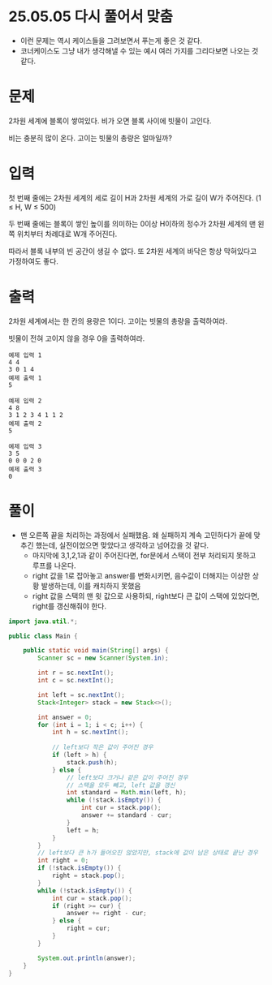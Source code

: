 # 25.05.05 다시 풀어서 맞춤
- 이런 문제는 역시 케이스들을 그려보면서 푸는게 좋은 것 같다.
- 코너케이스도 그냥 내가 생각해낼 수 있는 예시 여러 가지를 그리다보면 나오는 것 같다.

# 문제
2차원 세계에 블록이 쌓여있다. 비가 오면 블록 사이에 빗물이 고인다.

비는 충분히 많이 온다. 고이는 빗물의 총량은 얼마일까?

# 입력
첫 번째 줄에는 2차원 세계의 세로 길이 H과 2차원 세계의 가로 길이 W가 주어진다. (1 ≤ H, W ≤ 500)

두 번째 줄에는 블록이 쌓인 높이를 의미하는 0이상 H이하의 정수가 2차원 세계의 맨 왼쪽 위치부터 차례대로 W개 주어진다.

따라서 블록 내부의 빈 공간이 생길 수 없다. 또 2차원 세계의 바닥은 항상 막혀있다고 가정하여도 좋다.

# 출력
2차원 세계에서는 한 칸의 용량은 1이다. 고이는 빗물의 총량을 출력하여라.

빗물이 전혀 고이지 않을 경우 0을 출력하여라.
```
예제 입력 1
4 4
3 0 1 4
예제 출력 1
5

예제 입력 2
4 8
3 1 2 3 4 1 1 2
예제 출력 2
5

예제 입력 3
3 5
0 0 0 2 0
예제 출력 3
0
```

# 풀이
- 맨 오른쪽 끝을 처리하는 과정에서 실패했음. 왜 실패하지 계속 고민하다가 끝에 맞추긴 했는데, 실전이었으면 맞았다고 생각하고 넘어갔을 것 같다.
  - 마지막에 3,1,2,1과 같이 주어진다면, for문에서 스택이 전부 처리되지 못하고 루프를 나온다.
  - right 값을 1로 잡아놓고 answer를 변화시키면, 음수값이 더해지는 이상한 상황 발생하는데, 이를 캐치하지 못했음
  - right 값을 스택의 맨 윗 값으로 사용하되, right보다 큰 값이 스택에 있었다면, right를 갱신해줘야 한다.

```java
import java.util.*;

public class Main {

    public static void main(String[] args) {
        Scanner sc = new Scanner(System.in);

        int r = sc.nextInt();
        int c = sc.nextInt();

        int left = sc.nextInt();
        Stack<Integer> stack = new Stack<>();

        int answer = 0;
        for (int i = 1; i < c; i++) {
            int h = sc.nextInt();
            
            // left보다 작은 값이 주어진 경우
            if (left > h) {
                stack.push(h);
            } else {
                // left보다 크거나 같은 값이 주어진 경우
                // 스택을 모두 빼고, left 값을 갱신
                int standard = Math.min(left, h);
                while (!stack.isEmpty()) {
                    int cur = stack.pop();
                    answer += standard - cur;
                }
                left = h;
            }
        }
        // left보다 큰 h가 들어오진 않았지만, stack에 값이 남은 상태로 끝난 경우
        int right = 0;
        if (!stack.isEmpty()) {
            right = stack.pop();
        }
        while (!stack.isEmpty()) {
            int cur = stack.pop();
            if (right >= cur) {
                answer += right - cur;
            } else {
                right = cur;
            }
        }

        System.out.println(answer);
    }
}

```
